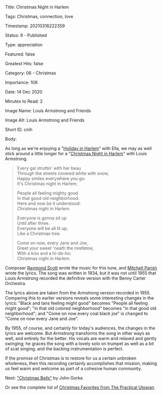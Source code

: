 Title:  Christmas Night in Harlem

Tags:   Christmas, connection, love

Timestamp: 20210316222359

Status: 9 - Published

Type:   appreciation

Featured: false

Greatest Hits: false

Category: 06 - Christmas

Importance: 108

Date:   14 Dec 2020

Minutes to Read: 2

Image Name: Louis Armstrong and Friends

Image Alt: Louis Armstrong and Friends

Short ID: cnih

Body:

As long as we're enjoying a "[Holiday in Harlem][hih]" with Ella, we may as well stick around a little longer for a "[Christmas Night in Harlem][cnih]" with Louis Armstrong. 

> Every gal struttin' with her beau  
> Through the streets covered white with snow,  
> Happy smiles everywhere you go:  
> It's Christmas night in Harlem.  
> 
> People all feeling mighty good  
> In that good old neighborhood.  
> Here and now be it understood:  
> Christmas night in Harlem.  
> 
> Everyone is gonna sit up  
> Until after three.  
> Everyone will be all lit up,  
> Like a Christmas tree.  
> 
> Come on now, every Jane and Joe,  
> Greet your sweet 'neath the mistletoe,  
> With a kiss and a hi-de-ho:  
> Christmas night in Harlem.  

Composer [Raymond Scott][rs] wrote the music for this tune, and [Mitchell Parish][mp] wrote the lyrics. The song was written in 1934, but it was not until 1955 that Louis Armstrong recorded the definitive version with the Benny Carter Orchestra.

The lyrics above are taken from the Armstrong version recorded in 1955. Comparing this to earlier versions reveals some interesting changes in the lyrics: "Black and tans feeling might good" becomes "People all feeling might good"; "in that old colored neighborhood" becomes "in that good old neighborhood"; and "Come on now every coal black joe" is changed to "Come on now every Jane and Joe". 

By 1955, of course, and certainly for today's audiences, the changes in the lyrics are welcome. But Armstrong transforms the song in other ways as well, and entirely for the better. His vocals are warm and relaxed and gently swinging; he graces the song with a lovely solo on trumpet as well as a bit of scat singing; and the backing instrumentation is perfect. 

If the promise of Christmas is to restore for us a certain unbroken wholeness, then this recording certainly accomplishes that mission, making us feel warm and welcome as part of a cohesive human community. 

Next: ["Christmas Bells"](christmas-bells.html) by John Gorka

Or see the complete list of [Christmas Favorites from The Practical Utopian](christmas-favorites-from-the-practical-utopian.html).

[cnih]: https://music.apple.com/us/album/christmas-night-in-harlem-single-version/1445666702?i=1445667107
[hih]: holiday-in-harlem.html
[mp]: https://en.wikipedia.org/wiki/Mitchell_Parish
[rs]: https://en.wikipedia.org/wiki/Raymond_Scott
